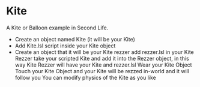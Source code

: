 # Kite

A Kite or Balloon example in Second Life.

- Create an object named Kite (it will be your Kite)
- Add Kite.lsl script inside your Kite object
- Create an object that it will be your Kite rezzer
add rezzer.lsl in your Kite Rezzer
take your scripted Kite and add it into the Rezzer object, in this way Kite Rezzer will have your Kite and rezzer.lsl
Wear your Kite Object
Touch your Kite Object and your Kite will be rezzed in-world and it will follow you
You can modify physics of the Kite as you like
